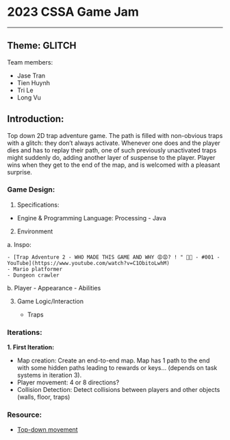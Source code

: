 # 2023 CSSA Game Jam

---

## Theme: GLITCH

Team members:

- Jase Tran
- Tien Huynh
- Tri Le
- Long Vu

## Introduction:

Top down 2D trap adventure game. The path is filled with non-obvious traps with a glitch: they don’t always activate. Whenever one does and the player dies and has to replay their path, one of such previously unactivated traps might suddenly do, adding another layer of suspense to the player. Player wins when they get to the end of the map, and is welcomed with a pleasant surprise.

### Game Design:

1. Specifications:

- Engine & Programming Language: Processing - Java

2. Environment

a. Inspo:

    - [Trap Adventure 2 - WHO MADE THIS GAME AND WHY 😡😡? ! " 🤰😡 - #001 - YouTube](https://www.youtube.com/watch?v=C1ObitoLwhM)
    - Mario platformer
    - Dungeon crawler

b. Player - Appearance - Abilities

3. Game Logic/Interaction

   - Traps

### Iterations:

**1. First Iteration:**

- Map creation: Create an end-to-end map. Map has 1 path to the end with some hidden paths leading to rewards or keys… (depends on task systems in iteration 3).
- Player movement: 4 or 8 directions?
- Collision Detection: Detect collisions between players and other objects (walls, floor, traps)

### Resource:

- [Top-down movement](https://discourse.processing.org/t/top-down-game-template/22770)
